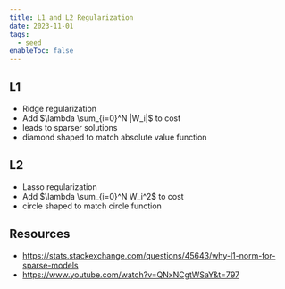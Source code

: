 ```yaml
---
title: L1 and L2 Regularization
date: 2023-11-01
tags:
  - seed
enableToc: false
---
```

## L1
- Ridge regularization
- Add $\lambda \sum_{i=0}^N |W_i|$ to cost 
- leads to sparser solutions
- diamond shaped to match absolute value function

## L2
- Lasso regularization
- Add $\lambda \sum_{i=0}^N W_i^2$ to cost
- circle shaped to match circle function

## Resources
- https://stats.stackexchange.com/questions/45643/why-l1-norm-for-sparse-models
- https://www.youtube.com/watch?v=QNxNCgtWSaY&t=797
